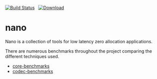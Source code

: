 [![Build Status](https://travis-ci.org/nano-io/nano-core.svg?branch=master)](https://travis-ci.org/nano-io/nano-core) &nbsp;   [ ![Download](https://api.bintray.com/packages/nano-io/release/nano-core/images/download.svg) ](https://bintray.com/nano-io/release/nano-core/_latestVersion)

# nano
Nano is a collection of tools for low latency zero allocation applications.

There are numerous benchmarks throughout the project comparing the different techniques used.

- [core-benchmarks](core-benchmarks/README.md)
- [codec-benchmarks](codec/codec-benchmarks/README.md)



